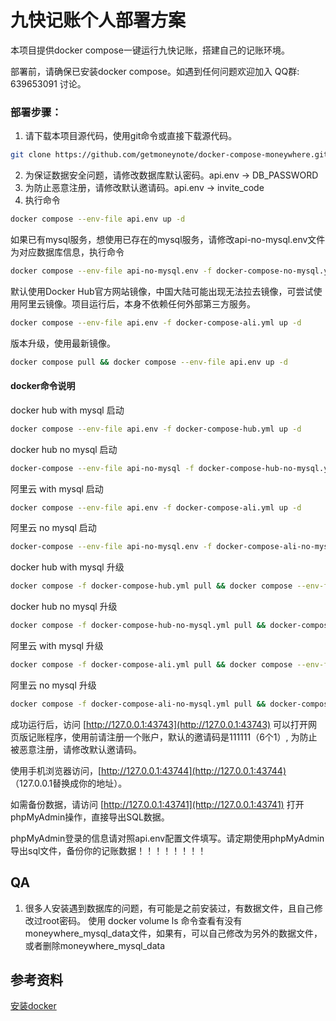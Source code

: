 # 九快记账个人部署方案

本项目提供docker compose一键运行九快记账，搭建自己的记账环境。

部署前，请确保已安装docker compose。如遇到任何问题欢迎加入 QQ群: 639653091 讨论。

### 部署步骤：
1. 请下载本项目源代码，使用git命令或直接下载源代码。

```sh
git clone https://github.com/getmoneynote/docker-compose-moneywhere.git && cd docker-compose-moneywhere
```

2. 为保证数据安全问题，请修改数据库默认密码。api.env -> DB_PASSWORD
3. 为防止恶意注册，请修改默认邀请码。api.env -> invite_code
4. 执行命令

```sh
docker compose --env-file api.env up -d
```

如果已有mysql服务，想使用已存在的mysql服务，请修改api-no-mysql.env文件为对应数据库信息，执行命令

```sh
docker compose --env-file api-no-mysql.env -f docker-compose-no-mysql.yml up -d
```

默认使用Docker Hub官方网站镜像，中国大陆可能出现无法拉去镜像，可尝试使用阿里云镜像。项目运行后，本身不依赖任何外部第三方服务。

```sh
docker compose --env-file api.env -f docker-compose-ali.yml up -d
```

版本升级，使用最新镜像。
```sh
docker compose pull && docker compose --env-file api.env up -d
```


#### docker命令说明
docker hub with mysql 启动
```sh
docker compose --env-file api.env -f docker-compose-hub.yml up -d
```
docker hub no mysql 启动
```sh
docker-compose --env-file api-no-mysql -f docker-compose-hub-no-mysql.yml up -d
```

阿里云 with mysql 启动
```sh
docker compose --env-file api.env -f docker-compose-ali.yml up -d
```

阿里云 no mysql 启动
```sh
docker-compose --env-file api-no-mysql.env -f docker-compose-ali-no-mysql.yml up -d
```

docker hub with mysql 升级
```sh
docker compose -f docker-compose-hub.yml pull && docker compose --env-file api.env -f docker-compose-hub.yml up -d
```

docker hub no mysql 升级
```sh
docker compose -f docker-compose-hub-no-mysql.yml pull && docker-compose --env-file api-no-mysql -f docker-compose-hub-no-mysql.yml up -d
```

阿里云 with mysql 升级
```sh
docker compose -f docker-compose-ali.yml pull && docker compose --env-file api.env -f docker-compose-ali.yml up -d
```

阿里云 no mysql 升级
```sh
docker compose -f docker-compose-ali-no-mysql.yml pull && docker-compose --env-file api-no-mysql.env -f docker-compose-ali-no-mysql.yml up -d
```


成功运行后，访问 [http://127.0.0.1:43743](http://127.0.0.1:43743) 可以打开网页版记账程序，使用前请注册一个账户，默认的邀请码是111111（6个1）, 为防止被恶意注册，请修改默认邀请码。

使用手机浏览器访问，[http://127.0.0.1:43744](http://127.0.0.1:43744) （127.0.0.1替换成你的地址）。

如需备份数据，请访问 [http://127.0.0.1:43741](http://127.0.0.1:43741) 打开phpMyAdmin操作，直接导出SQL数据。

phpMyAdmin登录的信息请对照api.env配置文件填写。请定期使用phpMyAdmin导出sql文件，备份你的记账数据！！！！！！！！

## QA
1. 很多人安装遇到数据库的问题，有可能是之前安装过，有数据文件，且自己修改过root密码。 使用 docker volume ls 命令查看有没有moneywhere_mysql_data文件，如果有，可以自己修改为另外的数据文件，或者删除moneywhere_mysql_data

## 参考资料
[安装docker](https://www.digitalocean.com/community/tutorials/how-to-install-and-use-docker-on-centos-7)
